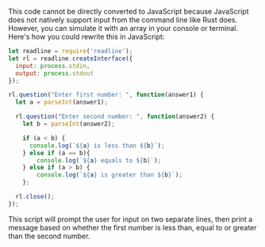 This code cannot be directly converted to JavaScript because JavaScript does not natively support input from the command line like Rust does. However, you can simulate it with an array in your console or terminal. Here's how you could rewrite this in JavaScript:

```javascript
let readline = require('readline');
let rl = readline.createInterface({
  input: process.stdin,
  output: process.stdout
});

rl.question("Enter first number: ", function(answer1) {
  let a = parseInt(answer1);

  rl.question("Enter second number: ", function(answer2) {
    let b = parseInt(answer2);

    if (a < b) {
      console.log(`${a} is less than ${b}`);
    } else if (a == b){ 
        console.log(`${a} equals to ${b}`); 
    } else if (a > b) {
        console.log(`${a} is greater than ${b}`);
    };

  rl.close();
});
```
This script will prompt the user for input on two separate lines, then print a message based on whether the first number is less than, equal to or greater than the second number.
